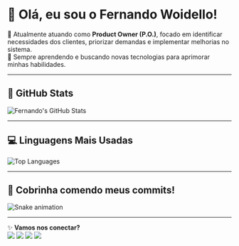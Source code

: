 # 👋 Olá, eu sou o Fernando Woidello!

🔭 Atualmente atuando como **Product Owner (P.O.)**, focado em identificar necessidades dos clientes, priorizar demandas e implementar melhorias no sistema.  
🌱 Sempre aprendendo e buscando novas tecnologias para aprimorar minhas habilidades.

---

## 🌟 GitHub Stats
![Fernando's GitHub Stats](https://github-readme-stats.vercel.app/api?username=fernandowoidello&show_icons=true&theme=radical)

---

## 💻 Linguagens Mais Usadas
![Top Languages](https://github-readme-stats.vercel.app/api/top-langs/?username=fernandowoidello&layout=compact&theme=radical)

---

## 🐍 Cobrinha comendo meus commits!
![Snake animation](https://github.com/fernandowoidello/fernandowoidello/blob/output/github-contribution-grid-snake.svg)

---

✨ **Vamos nos conectar?**  
<a href="https://www.linkedin.com/in/etson-fernando-woidello-10073b18b/" target="_blank"><img src="https://img.shields.io/badge/-LinkedIn-%230077B5?style=for-the-badge&logo=linkedin&logoColor=white" target="_blank"></a>
<a href="https://www.instagram.com/fernandowoidello/" target="_blank"><img src="https://img.shields.io/badge/-Instagram-%23E4405F?style=for-the-badge&logo=instagram&logoColor=white" target="_blank"></a>
<a href="https://steamcommunity.com/id/yosemite-sam/" target="_blank"><img src="https://img.shields.io/badge/-Steam-%231b2838?style=for-the-badge&logo=steam&logoColor=white" target="_blank"></a>
<a href="https://discord.com/users/fernandoyosemite/" target="_blank"><img src="https://img.shields.io/badge/-Discord-%237289DA?style=for-the-badge&logo=discord&logoColor=white" target="_blank"></a>

